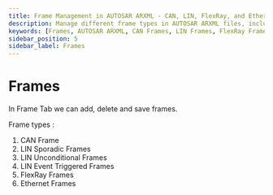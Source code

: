 ```yaml
---
title: Frame Management in AUTOSAR ARXML - CAN, LIN, FlexRay, and Ethernet Frames
description: Manage different frame types in AUTOSAR ARXML files, including CAN, LIN Sporadic, LIN Unconditional, LIN Event Triggered, FlexRay, and Ethernet frames. Use the Frame Tab to add, delete, and save frames, ensuring proper communication across multiple protocols.
keywords: [Frames, AUTOSAR ARXML, CAN Frames, LIN Frames, FlexRay Frames, Ethernet Frames, Frame Types, LIN Sporadic Frames, LIN Unconditional Frames, Frame Management]
sidebar_position: 5
sidebar_label: Frames
---
```


# Frames 

In Frame Tab we can add, delete and save frames.

Frame types :
1. CAN Frame
2. LIN Sporadic Frames
3. LIN Unconditional Frames
4. LIN Event Triggered Frames
5. FlexRay Frames
6. Ethernet Frames

